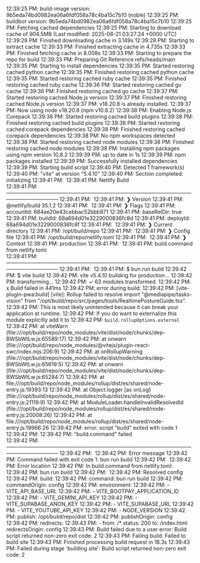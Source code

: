 12:39:25 PM: build-image version: 9b5eda74bd0982ea06a6fdf058a78c4ba15c7b10 (noble)
12:39:25 PM: buildbot version: 9b5eda74bd0982ea06a6fdf058a78c4ba15c7b10
12:39:25 PM: Fetching cached dependencies
12:39:25 PM: Starting to download cache of 904.5MB (Last modified: 2025-08-21 03:27:24 +0000 UTC)
12:39:28 PM: Finished downloading cache in 3.149s
12:39:28 PM: Starting to extract cache
12:39:33 PM: Finished extracting cache in 4.735s
12:39:33 PM: Finished fetching cache in 8.008s
12:39:33 PM: Starting to prepare the repo for build
12:39:33 PM: Preparing Git Reference refs/heads/main
12:39:35 PM: Starting to install dependencies
12:39:35 PM: Started restoring cached python cache
12:39:35 PM: Finished restoring cached python cache
12:39:35 PM: Started restoring cached ruby cache
12:39:35 PM: Finished restoring cached ruby cache
12:39:36 PM: Started restoring cached go cache
12:39:36 PM: Finished restoring cached go cache
12:39:37 PM: Started restoring cached Node.js version
12:39:37 PM: Finished restoring cached Node.js version
12:39:37 PM: v18.20.8 is already installed.
12:39:37 PM: Now using node v18.20.8 (npm v10.8.2)
12:39:38 PM: Enabling Node.js Corepack
12:39:38 PM: Started restoring cached build plugins
12:39:38 PM: Finished restoring cached build plugins
12:39:38 PM: Started restoring cached corepack dependencies
12:39:38 PM: Finished restoring cached corepack dependencies
12:39:38 PM: No npm workspaces detected
12:39:38 PM: Started restoring cached node modules
12:39:38 PM: Finished restoring cached node modules
12:39:38 PM: Installing npm packages using npm version 10.8.2
12:39:39 PM: up to date in 1s
12:39:39 PM: npm packages installed
12:39:39 PM: Successfully installed dependencies
12:39:39 PM: Starting build script
12:39:40 PM: Detected 1 framework(s)
12:39:40 PM: "vite" at version "5.4.10"
12:39:40 PM: Section completed: initializing
12:39:41 PM: ​
12:39:41 PM: Netlify Build                                                 
12:39:41 PM: ────────────────────────────────────────────────────────────────
12:39:41 PM: ​
12:39:41 PM: ❯ Version
12:39:41 PM:   @netlify/build 35.1.2
12:39:41 PM: ​
12:39:41 PM: ❯ Flags
12:39:41 PM:   accountId: 684ae20e43cebbac52bbb871
12:39:41 PM:   baseRelDir: true
12:39:41 PM:   buildId: 68a694d01e3229000836fc8d
12:39:41 PM:   deployId: 68a694d01e3229000836fc8f
12:39:41 PM: ​
12:39:41 PM: ❯ Current directory
12:39:41 PM:   /opt/build/repo
12:39:41 PM: ​
12:39:41 PM: ❯ Config file
12:39:41 PM:   /opt/build/repo/netlify.toml
12:39:41 PM: ​
12:39:41 PM: ❯ Context
12:39:41 PM:   production
12:39:41 PM: ​
12:39:41 PM: build.command from netlify.toml                               
12:39:41 PM: ────────────────────────────────────────────────────────────────
12:39:41 PM: ​
12:39:41 PM: $ bun run build
12:39:42 PM: $ vite build
12:39:42 PM: vite v5.4.10 building for production...
12:39:42 PM: transforming...
12:39:42 PM: ✓ 63 modules transformed.
12:39:42 PM: x Build failed in 441ms
12:39:42 PM: error during build:
12:39:42 PM: [vite-plugin-pwa:build] [vite]: Rollup failed to resolve import "@mediapipe/tasks-vision" from "/opt/build/repo/src/pages/tools/RealtimePostureGuide.tsx".
12:39:42 PM: This is most likely unintended because it can break your application at runtime.
12:39:42 PM: If you do want to externalize this module explicitly add it to
12:39:42 PM: `build.rollupOptions.external`
12:39:42 PM:     at viteWarn (file:///opt/build/repo/node_modules/vite/dist/node/chunks/dep-BWSbWtLw.js:65589:17)
12:39:42 PM:     at onwarn (file:///opt/build/repo/node_modules/@vitejs/plugin-react-swc/index.mjs:206:9)
12:39:42 PM:     at onRollupWarning (file:///opt/build/repo/node_modules/vite/dist/node/chunks/dep-BWSbWtLw.js:65619:5)
12:39:42 PM:     at onwarn (file:///opt/build/repo/node_modules/vite/dist/node/chunks/dep-BWSbWtLw.js:65284:7)
12:39:42 PM:     at file:///opt/build/repo/node_modules/rollup/dist/es/shared/node-entry.js:19393:13
12:39:42 PM:     at Object.logger [as onLog] (file:///opt/build/repo/node_modules/rollup/dist/es/shared/node-entry.js:21119:9)
12:39:42 PM:     at ModuleLoader.handleInvalidResolvedId (file:///opt/build/repo/node_modules/rollup/dist/es/shared/node-entry.js:20008:26)
12:39:42 PM:     at file:///opt/build/repo/node_modules/rollup/dist/es/shared/node-entry.js:19966:26
12:39:42 PM: error: script "build" exited with code 1
12:39:42 PM: ​
12:39:42 PM: "build.command" failed                                        
12:39:42 PM: ────────────────────────────────────────────────────────────────
12:39:42 PM: ​
12:39:42 PM:   Error message
12:39:42 PM:   Command failed with exit code 1: bun run build
12:39:42 PM: ​
12:39:42 PM:   Error location
12:39:42 PM:   In build.command from netlify.toml:
12:39:42 PM:   bun run build
12:39:42 PM: ​
12:39:42 PM:   Resolved config
12:39:42 PM:   build:
12:39:42 PM:     command: bun run build
12:39:42 PM:     commandOrigin: config
12:39:42 PM:     environment:
12:39:42 PM:       - VITE_API_BASE_URL
12:39:42 PM:       - VITE_BOOTPAY_APPLICATION_ID
12:39:42 PM:       - VITE_GEMINI_API_KEY
12:39:42 PM:       - VITE_SUPABASE_ANON_KEY
12:39:42 PM:       - VITE_SUPABASE_URL
12:39:42 PM:       - VITE_YOUTUBE_API_KEY
12:39:42 PM:       - NODE_VERSION
12:39:42 PM:     publish: /opt/build/repo/dist
12:39:42 PM:     publishOrigin: config
12:39:42 PM:   redirects:
12:39:43 PM:     - from: /*
      status: 200
      to: /index.html
  redirectsOrigin: config
12:39:43 PM: Build failed due to a user error: Build script returned non-zero exit code: 2
12:39:43 PM: Failing build: Failed to build site
12:39:43 PM: Finished processing build request in 18.3s
12:39:43 PM: Failed during stage 'building site': Build script returned non-zero exit code: 2